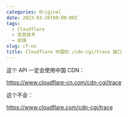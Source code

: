 ```yaml
---
categories: Original
date: 2023-03-26T00:00:00Z
tags:
  - Cloudflare
  - 信息技术
  - 前端
slug: cf-ns
title: Cloudflare 中国的 /cdn-cgi/trace 接口
---
```


这个 API 一定会使用中国 CDN：

https://www.cloudflare-cn.com/cdn-cgi/trace

这个不会：

https://www.cloudflare.com/cdn-cgi/trace
